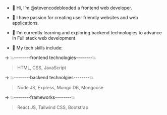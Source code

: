 - 👋 Hi, I’m @stevencodeblooded a frontend web developer.
  
- 👀 I have passion for creating user friendly websites and web applications.
  
- 🌱 I’m currently learning and exploring backend technologies to advance in Full stack web development.
- 💞️ My tech skills include:
  
-> 💥--------frontend technologies--------💥
  > HTML, CSS, JavaScript
  
-> 💥--------backend technolgies--------💥
  > Node JS, Express, Mongo DB, Mongoose

-> 💥--------frameworks--------💥
  > React JS, Tailwind CSS, Bootstrap

<!---
stevencodeblooded/stevencodeblooded is a ✨ special ✨ repository because its `README.md` (this file) appears on your GitHub profile.
You can click the Preview link to take a look at your changes.
--->

